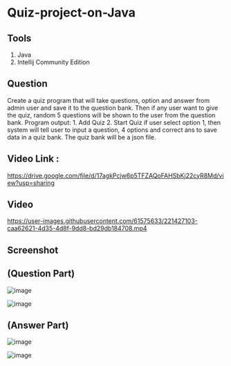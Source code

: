 # Quiz-project-on-Java

## Tools
  1. Java
  2. Intellij Community Edition
 
## Question
  Create a quiz program that will take questions, option and answer from admin user and save it to the question bank. Then if any user want to give the quiz, random 5       questions will be shown to the user from the question bank.
    Program output:
    1. Add Quiz
    2. Start Quiz
    if user select option 1, then system will tell user to input a question, 4 options and correct ans to save data in a quiz bank. The quiz bank will be a json file.
  
  
## Video Link :
 https://drive.google.com/file/d/17agkPcjw6p5TFZAQoFAHSbKj22cyR8Md/view?usp=sharing
 
## Video
https://user-images.githubusercontent.com/61575633/221427103-caa62621-4d35-4d8f-9dd8-bd29db184708.mp4

## Screenshot
## (Question Part)
![image](https://user-images.githubusercontent.com/61575633/221373854-57e5f6af-6e9f-4549-a704-345ba60bc40d.png)

![image](https://user-images.githubusercontent.com/61575633/221373890-2b22db02-3d67-4fb1-bf4c-0e139b68cd66.png)

## (Answer Part)
![image](https://user-images.githubusercontent.com/61575633/221373921-74185393-75ba-4484-8114-8b3cdc3c027c.png)

![image](https://user-images.githubusercontent.com/61575633/221373935-a5a1a637-5136-4f62-a9ab-f7af470b35b7.png)

